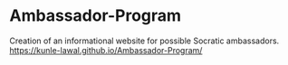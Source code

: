 Ambassador-Program
==================

Creation of an informational website for possible Socratic ambassadors.  
https://kunle-lawal.github.io/Ambassador-Program/
